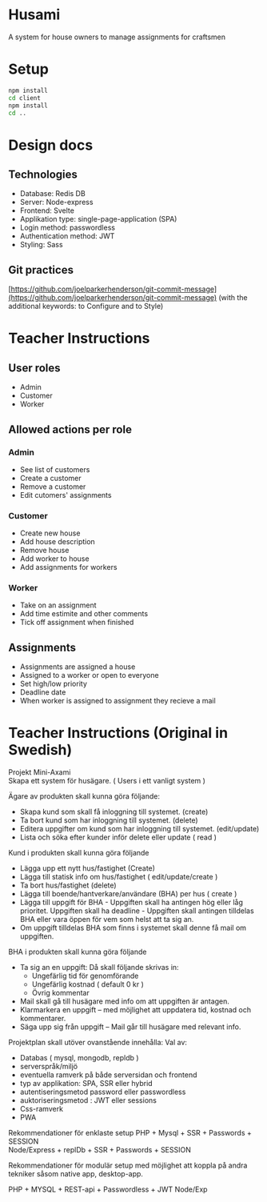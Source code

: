 # Husami

A system for house owners to manage assignments for craftsmen

# Setup

```bash
npm install
cd client
npm install
cd ..
```

# Design docs

## Technologies

-   Database: Redis DB
-   Server: Node-express
-   Frontend: Svelte
-   Applikation type: single-page-application (SPA)
-   Login method: passwordless
-   Authentication method: JWT
-   Styling: Sass

## Git practices

[https://github.com/joelparkerhenderson/git-commit-message](https://github.com/joelparkerhenderson/git-commit-message)
(with the additional keywords: to Configure and to Style)

# Teacher Instructions

## User roles

-   Admin
-   Customer
-   Worker

## Allowed actions per role

### Admin

-   See list of customers
-   Create a customer
-   Remove a customer
-   Edit cutomers' assignments

### Customer

-   Create new house
-   Add house description
-   Remove house
-   Add worker to house
-   Add assignments for workers

### Worker

-   Take on an assignment
-   Add time estimite and other comments
-   Tick off assignment when finished

## Assignments

-   Assignments are assigned a house
-   Assigned to a worker or open to everyone
-   Set high/low priority
-   Deadline date
-   When worker is assigned to assignment they recieve a mail

# Teacher Instructions (Original in Swedish)

Projekt Mini-Axami  
Skapa ett system för husägare. ( Users i ett vanligt system )

Ägare av produkten skall kunna göra följande:

-   Skapa kund som skall få inloggning till systemet. (create)
-   Ta bort kund som har inloggning till systemet. (delete)
-   Editera uppgifter om kund som har inloggning till systemet. (edit/update)
-   Lista och söka efter kunder inför delete eller update ( read )

Kund i produkten skall kunna göra följande

-   Lägga upp ett nytt hus/fastighet (Create)
-   Lägga till statisk info om hus/fastighet ( edit/update/create )
-   Ta bort hus/fastighet (delete)
-   Lägga till boende/hantverkare/användare (BHA) per hus ( create )
-   Lägga till uppgift för BHA - Uppgiften skall ha antingen hög eller låg prioritet. Uppgiften skall ha deadline - Uppgiften skall antingen tilldelas BHA eller vara öppen för vem som helst att ta sig an.
-   Om uppgift tilldelas BHA som finns i systemet skall denne få mail om uppgiften.

BHA i produkten skall kunna göra följande

-   Ta sig an en uppgift: Då skall följande skrivas in:
    -   Ungefärlig tid för genomförande
    -   Ungefärlig kostnad ( default 0 kr )
    -   Övrig kommentar
-   Mail skall gå till husägare med info om att uppgiften är antagen.
-   Klarmarkera en uppgift – med möjlighet att uppdatera tid, kostnad och kommentarer.
-   Säga upp sig från uppgift – Mail går till husägare med relevant info.

Projektplan skall utöver ovanstående innehålla:
Val av:

-   Databas ( mysql, mongodb, repldb )
-   serverspråk/miljö
-   eventuella ramverk på både serversidan och frontend
-   typ av applikation: SPA, SSR eller hybrid
-   autentiseringsmetod password eller passwordless
-   auktoriseringsmetod : JWT eller sessions
-   Css-ramverk
-   PWA

Rekommendationer för enklaste setup
PHP + Mysql + SSR + Passwords + SESSION  
Node/Express + replDb + SSR + Passwords + SESSION

Rekommendationer för modulär setup med möjlighet att koppla på andra tekniker såsom native app,
desktop-app.

PHP + MYSQL + REST-api + Passwordless + JWT
Node/Exp
